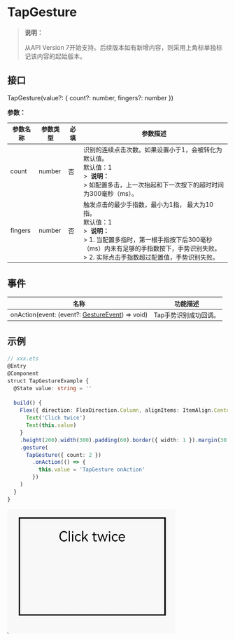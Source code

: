 # TapGesture

>  **说明：**
>
>  从API Version 7开始支持。后续版本如有新增内容，则采用上角标单独标记该内容的起始版本。


## 接口

TapGesture(value?: { count?: number, fingers?: number })

**参数：**

| 参数名称 | 参数类型 | 必填 | 参数描述                                                     |
| -------- | -------- | ---- | ------------------------------------------------------------ |
| count    | number   | 否   | 识别的连续点击次数。如果设置小于1，会被转化为默认值。<br/>默认值：1<br/>>&nbsp;&nbsp;**说明：**<br/>>&nbsp;如配置多击，上一次抬起和下一次按下的超时时间为300毫秒（ms）。 |
| fingers  | number   | 否   | 触发点击的最少手指数，最小为1指，&nbsp;最大为10指。<br/>默认值：1<br/>>&nbsp;&nbsp;**说明：**<br/>>&nbsp;1.&nbsp;当配置多指时，第一根手指按下后300毫秒（ms）内未有足够的手指数按下，手势识别失败。<br/>>&nbsp;2.&nbsp;实际点击手指数超过配置值，手势识别失败。 |

## 事件

| 名称                                                         | 功能描述              |
| ------------------------------------------------------------ | --------------------- |
| onAction(event: (event?:&nbsp;[GestureEvent](ts-gesture-settings.md))&nbsp;=&gt;&nbsp;void) | Tap手势识别成功回调。 |


## 示例

```ts
// xxx.ets
@Entry
@Component
struct TapGestureExample {
  @State value: string = ''

  build() {
    Flex({ direction: FlexDirection.Column, alignItems: ItemAlign.Center, justifyContent: FlexAlign.SpaceBetween }) {
      Text('Click twice')
      Text(this.value)
    }
    .height(200).width(300).padding(60).border({ width: 1 }).margin(30)
    .gesture(
      TapGesture({ count: 2 })
        .onAction(() => {
          this.value = 'TapGesture onAction'
        })
    )
  }
}
```

![zh-cn_image_0000001174422900](figures/zh-cn_image_0000001174422900.gif)

